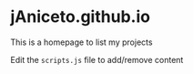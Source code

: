 # jAniceto.github.io

This is a homepage to list my projects

Edit the `scripts.js` file to add/remove content
